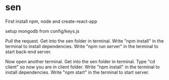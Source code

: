 # sen
First install npm, node and create-react-app

setup mongodb from config/keys.js

Pull the request.
Get into the sen folder in terminal.
Write "npm install" in the terminal to install dependencies.
Write "npm run server" in the terminal to start back-end  server.

Now open another terminal.
Get into the sen folder in terminal.
Type "cd client" so now you are in client folder.
Write "npm install" in the terminal to install dependencies.
Write "npm start" in the terminal to start server.

